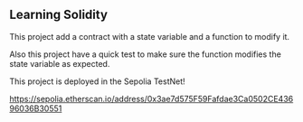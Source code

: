## Learning Solidity

This project add a contract with a state variable and a function to modify it.

Also this project have a quick test to make sure the function modifies the state variable as expected.

This project is deployed in the Sepolia TestNet!

<https://sepolia.etherscan.io/address/0x3ae7d575F59Fafdae3Ca0502CE43696036B30551>
